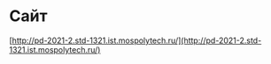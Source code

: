 # Сайт
[http://pd-2021-2.std-1321.ist.mospolytech.ru/](http://pd-2021-2.std-1321.ist.mospolytech.ru/)

